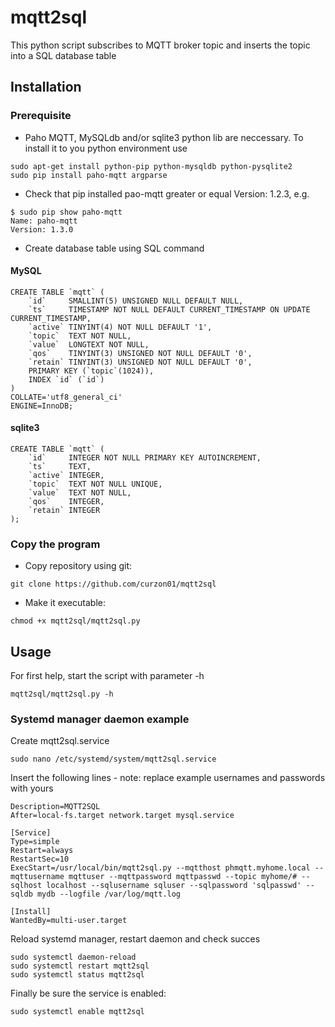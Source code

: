 # mqtt2sql
This python script subscribes to MQTT broker topic and inserts the topic into a SQL database table

## Installation
### Prerequisite
* Paho MQTT, MySQLdb and/or sqlite3 python lib are neccessary. To install it to you python environment use
```
sudo apt-get install python-pip python-mysqldb python-pysqlite2
sudo pip install paho-mqtt argparse
```
* Check that pip installed pao-mqtt greater or equal Version: 1.2.3, e.g.
```
$ sudo pip show paho-mqtt
Name: paho-mqtt
Version: 1.3.0
```
* Create database table using SQL command
#### MySQL
```
CREATE TABLE `mqtt` (
	`id`     SMALLINT(5) UNSIGNED NULL DEFAULT NULL,
	`ts`     TIMESTAMP NOT NULL DEFAULT CURRENT_TIMESTAMP ON UPDATE CURRENT_TIMESTAMP,
	`active` TINYINT(4) NOT NULL DEFAULT '1',
	`topic`  TEXT NOT NULL,
	`value`  LONGTEXT NOT NULL,
	`qos`    TINYINT(3) UNSIGNED NOT NULL DEFAULT '0',
	`retain` TINYINT(3) UNSIGNED NOT NULL DEFAULT '0',
	PRIMARY KEY (`topic`(1024)),
	INDEX `id` (`id`)
)
COLLATE='utf8_general_ci'
ENGINE=InnoDB;
```
#### sqlite3
```
CREATE TABLE `mqtt` (
	`id`	 INTEGER NOT NULL PRIMARY KEY AUTOINCREMENT,
	`ts`	 TEXT,
	`active` INTEGER,
	`topic`	 TEXT NOT NULL UNIQUE,
	`value`	 TEXT NOT NULL,
	`qos`    INTEGER,
	`retain` INTEGER
);
```


### Copy the program
* Copy repository using git:
```
git clone https://github.com/curzon01/mqtt2sql
```
* Make it executable:
```
chmod +x mqtt2sql/mqtt2sql.py
```

## Usage
For first help, start the script with parameter -h
```
mqtt2sql/mqtt2sql.py -h
```
### Systemd manager daemon example
Create mqtt2sql.service
```
sudo nano /etc/systemd/system/mqtt2sql.service
```
Insert the following lines - note: replace example usernames and passwords with yours
```
Description=MQTT2SQL
After=local-fs.target network.target mysql.service
 
[Service]
Type=simple
Restart=always
RestartSec=10
ExecStart=/usr/local/bin/mqtt2sql.py --mqtthost phmqtt.myhome.local --mqttusername mqttuser --mqttpassword mqttpasswd --topic myhome/# --sqlhost localhost --sqlusername sqluser --sqlpassword 'sqlpasswd' --sqldb mydb --logfile /var/log/mqtt.log

[Install]
WantedBy=multi-user.target
```
Reload systemd manager, restart daemon and check succes
```
sudo systemctl daemon-reload
sudo systemctl restart mqtt2sql
sudo systemctl status mqtt2sql
```
Finally be sure the service is enabled:
```
sudo systemctl enable mqtt2sql
```
